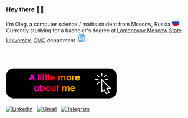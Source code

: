 <h3>Hey there 👋🏻</h3>


I'm Oleg, a computer science / maths student from Moscow, Russia [<img src="https://github.com/oscar-foxtrot/oscar-foxtrot/blob/main/icons/ru_flag.svg" width="20"/>]()
<br>
Currently studying for a bachelor's degree at [Lomonosov Moscow State University](https://www.msu.ru/en/), [CMC](https://cs.msu.ru/en) department [<img src="https://github.com/oscar-foxtrot/oscar-foxtrot/blob/main/icons/cmc_msu.png" width="25"/>]()
<br><br><br>

<a href="https://oscar-foxtrot.github.io/"><img src="https://github.com/oscar-foxtrot/oscar-foxtrot/blob/main/icons/about_me.png" alt="Click Me!" style="margin-top: 20px;" width="300"></a><br><br>
<a href="https://www.linkedin.com/in/oleg-fostenko/"><img src="https://img.shields.io/badge/-LinkedIn-white?style=for-the-badge&logo=linkedin&logoColor=white&labelColor=%230077B5&color=black" alt="LinkedIn"></a> &nbsp;
<a href="https://mail.google.com/mail/u/0/?fs=1&to=oleg.fostenko.03@gmail.com&su=&body=&bcc=&tf=cm"><img src="https://img.shields.io/badge/-gmail-white?style=for-the-badge&logo=gmail&logoColor=white&labelColor=%23EA4335&color=black" alt="Gmail"></a> &nbsp;
<a href="https://www.linkedin.com/in/oleg-fostenko/"><img src="https://img.shields.io/badge/-telegram-white?style=for-the-badge&logo=telegram&logoColor=white&labelColor=%2326A5E4&color=black&link=https%3A%2F%2Ft.me%2Foscar_foxtrot" alt="Telegram"></a>
